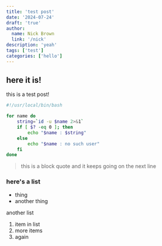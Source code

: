 ```yaml
---
title: 'test post'
date: '2024-07-24'
draft: 'true'
author:
  name: Nick Brown
  link: '/nick'
description: 'yeah'
tags: ['test']
categories: ['hello']
---
```


## here it is!

this is a test post!
<!--more-->
```bash
#!/usr/local/bin/bash

for name do
    string=`id -u $name 2>&1`
    if [ $? -eq 0 ]; then
        echo "$name : $string"
    else
        echo "$name : no such user"
    fi
done
```

> this is a block quote
> and it keeps going on the next line

### here's a list
* thing
* another thing

another list
1. item in list
1. more items
1. again
